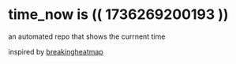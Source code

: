 # time_now is (( 1736269200193 ))

an automated repo that shows the currnent time

inspired by [breakingheatmap](https://github.com/breakingheatmap/breakingheatmap)